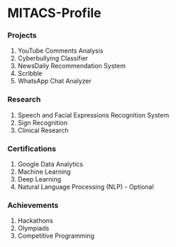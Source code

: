 # MITACS-Profile
### Projects
1. YouTube Comments Analysis
2. Cyberbullying Classifier
3. NewsDaily Recommendation System
4. Scribble
5. WhatsApp Chat Analyzer

### Research
1. Speech and Facial Expressions Recognition System
2. Sign Recognition
3. Clinical Research

### Certifications
1. Google Data Analytics
2. Machine Learning
3. Deep Learning
4. Natural Language Processing (NLP) - Optional

### Achievements
1. Hackathons
2. Olympiads
3. Competitive Programming
